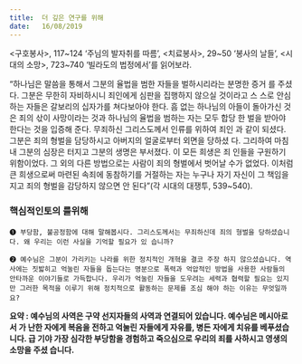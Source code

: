 ```yaml
---
title:  더 깊은 연구를 위해
date:   16/08/2019
---
```


<구호봉사>, 117~124 ‘주님의 발자취를 따름’, <치료봉사>, 29~50 ‘봉사의 날들’, <시
대의 소망>, 723~740 ‘빌라도의 법정에서’를 읽어보라.

“하나님은 말씀을 통해서 그분의 율법을 범한 자들을 벌하시리라는 분명한 증거
를 주셨다. 그분은 무한히 자비하시니 죄인에게 심판을 집행하지 않으실 것이라고 스
스로 안심하는 자들은 갈보리의 십자가를 쳐다보아야 한다. 흠 없는 하나님의 아들이
돌아가신 것은 죄의 삯이 사망이라는 것과 하나님의 율법을 범하는 자는 모두 합당
한 벌을 받아야 한다는 것을 입증해 준다. 무죄하신 그리스도께서 인류를 위하여 죄인
과 같이 되셨다. 그분은 죄의 형벌을 담당하시고 아버지의 얼굴로부터 외면을 당하셨
다. 그리하여 마침내 그분의 심장은 터지고 그분의 생명은 부서졌다. 이 모든 희생은 죄
인들을 구원하기 위함이었다. 그 외의 다른 방법으로는 사람이 죄의 형벌에서 벗어날
수가 없었다. 이처럼 큰 희생으로써 마련된 속죄에 동참하기를 거절하는 자는 누구나
자기 자신이 그 책임을 지고 죄의 형벌을 감당하지 않으면 안 된다”(각 시대의 대쟁투,
539~540).

### 핵심적인토의 를위해

`➊ 부당함, 불공정함에 대해 말해봅시다. 그리스도께서는 무죄하신데
죄의 형벌을 당하셨습니다. 왜 우리는 이런 사실을 기억할 필요가 있
습니까?`

`➋ 예수님은 그분이 가리키는 나라를 위한 정치적인 개혁을 결코 주장
하지 않으셨습니다. 역사에는 짓밟히고 억눌린 자들을 돕는다는 명분으로 폭력과 억압적인
방법을 사용한 사람들의 안타까운 이야기들로 가득합니다. 우리가 억눌린 자들을 도우려는
세력과 협력할 필요는 있지만 그러한 목적을 이루기 위해 정치적으로 활동하는 문제를 조심
해야 하는 이유는 무엇일까요?`

**요약 : 예수님의 사역은 구약 선지자들의 사역과 연결되어 있습니다. 예수님은 메시아로서 가
난한 자에게 복음을 전하고 억눌린 자들에게 자유를, 병든 자에게 치유를 베푸셨습니다. 급
기야 가장 심각한 부당함을 경험하고 죽으심으로 우리의 죄를 사하시고 영생의 소망을 주셨
습니다.**


